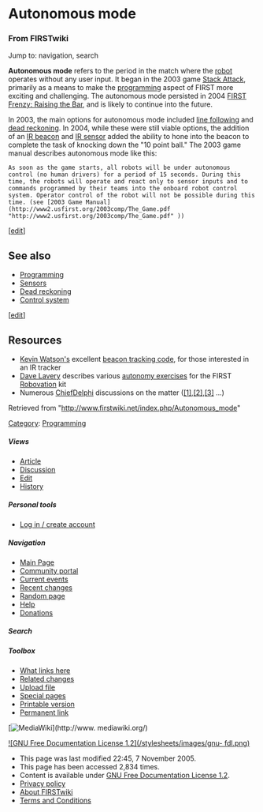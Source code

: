 # Autonomous mode

### From FIRSTwiki

Jump to: navigation, search

**Autonomous mode** refers to the period in the match where the [robot](/index.php/Robot "Robot" ) operates without any user input. It began in the 2003 game [Stack Attack](/index.php/Stack_Attack "Stack Attack" ), primarily as a means to make the [programming](/index.php/Programming "Programming" ) aspect of FIRST more exciting and challenging. The autonomous mode persisted in 2004 [FIRST Frenzy: Raising the Bar](/index.php/FIRST_Frenzy:_Raising_the_Bar "FIRST Frenzy: Raising the Bar" ), and is likely to continue into the future. 

In 2003, the main options for autonomous mode included [line
following](/index.php/Line_following "Line following" ) and [dead
reckoning](/index.php/Dead_reckoning "Dead reckoning" ). In 2004, while these
were still viable options, the addition of an [IR beacon](/index.php/IR_beacon
"IR beacon" ) and [IR sensor](/index.php/IR_sensor "IR sensor" ) added the
ability to hone into the beacon to complete the task of knocking down the "10
point ball." The 2003 game manual describes autonomous mode like this:

    As soon as the game starts, all robots will be under autonomous control (no human drivers) for a period of 15 seconds. During this time, the robots will operate and react only to sensor inputs and to commands programmed by their teams into the onboard robot control system. Operator control of the robot will not be possible during this time. (see [2003 Game Manual](http://www2.usfirst.org/2003comp/The_Game.pdf "http://www2.usfirst.org/2003comp/The_Game.pdf" )) 

[[edit](/index.php?title=Autonomous_mode&action=edit&section=1 "Edit section:
See also" )]

##  See also

  * [Programming](/index.php/Programming "Programming" )
  * [Sensors](/index.php/Sensors "Sensors" )
  * [Dead reckoning](/index.php/Dead_reckoning "Dead reckoning" )
  * [Control system](/index.php/Control_system "Control system" )

[[edit](/index.php?title=Autonomous_mode&action=edit&section=2 "Edit section:
Resources" )]

##  Resources

  * [Kevin Watson's](/index.php/Kevin_Watson "Kevin Watson" ) excellent [beacon tracking code](http://kevin.org/frc/ "http://kevin.org/frc/" ), for those interested in an IR tracker 
  * [Dave Lavery](/index.php/Dave_Lavery "Dave Lavery" ) describes various [autonomy exercises](http://www.usfirst.org/robotics/robovation/primer/Autonomy.htm "http://www.usfirst.org/robotics/robovation/primer/Autonomy.htm" ) for the FIRST [Robovation](/index.php/Robovation "Robovation" ) kit 
  * Numerous [ChiefDelphi](/index.php/ChiefDelphi "ChiefDelphi" ) discussions on the matter ([[1]](http://www.chiefdelphi.com/forums/showthread.php?t=26774 "http://www.chiefdelphi.com/forums/showthread.php?t=26774" ),[[2]](http://www.chiefdelphi.com/forums/showthread.php?t=28435 "http://www.chiefdelphi.com/forums/showthread.php?t=28435" ),[[3]](http://www.chiefdelphi.com/forums/showthread.php?t=28211 "http://www.chiefdelphi.com/forums/showthread.php?t=28211" ) ...) 

Retrieved from "<http://www.firstwiki.net/index.php/Autonomous_mode>"

[Category](/index.php?title=Special:Categories&article=Autonomous_mode
"Special:Categories" ): [Programming](/index.php/Category:Programming
"Category:Programming" )

##### Views

  * [Article](/index.php/Autonomous_mode)
  * [Discussion](/index.php?title=Talk:Autonomous_mode&action=edit)
  * [Edit](/index.php?title=Autonomous_mode&action=edit)
  * [History](/index.php?title=Autonomous_mode&action=history)

##### Personal tools

  * [Log in / create account](/index.php?title=Special:Userlogin&returnto=Autonomous_mode)

[](/index.php/Main_Page "Main Page" )

##### Navigation

  * [Main Page](/index.php/Main_Page)
  * [Community portal](/index.php/FIRSTwiki:Community_portal)
  * [Current events](/index.php/Current_events)
  * [Recent changes](/index.php/Special:Recentchanges)
  * [Random page](/index.php/Special:Random)
  * [Help](/index.php/Help:Contents)
  * [Donations](/index.php/FIRSTwiki:Site_support)

##### Search



##### Toolbox

  * [What links here](/index.php/Special:Whatlinkshere/Autonomous_mode)
  * [Related changes](/index.php/Special:Recentchangeslinked/Autonomous_mode)
  * [Upload file](/index.php/Special:Upload)
  * [Special pages](/index.php/Special:Specialpages)
  * [Printable version](/index.php?title=Autonomous_mode&printable=yes)
  * [Permanent link](/index.php?title=Autonomous_mode&oldid=39100)

[![MediaWiki](/skins/common/images/poweredby_mediawiki_88x31.png)](http://www.
mediawiki.org/)

[![GNU Free Documentation License 1.2](/stylesheets/images/gnu-
fdl.png)](http://www.gnu.org/copyleft/fdl.html)

  * This page was last modified 22:45, 7 November 2005.
  * This page has been accessed 2,834 times.
  * Content is available under [GNU Free Documentation License 1.2](http://www.gnu.org/copyleft/fdl.html "http://www.gnu.org/copyleft/fdl.html" ).
  * [Privacy policy](/index.php/FIRSTwiki:Privacy_policy "FIRSTwiki:Privacy policy" )
  * [About FIRSTwiki](/index.php/FIRSTwiki:About "FIRSTwiki:About" )
  * [Terms and Conditions](/index.php/FIRSTwiki:Terms_and_conditions "FIRSTwiki:Terms and conditions" )

